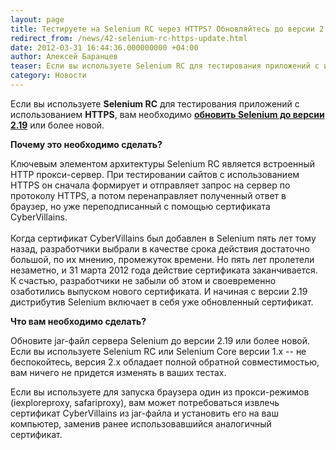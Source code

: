 ```yaml
---
layout: page
title: Тестируете на Selenium RC через HTTPS? Обновляйтесь до версии 2.19!
redirect_from: /news/42-selenium-rc-https-update.html
date: 2012-03-31 16:44:36.000000000 +04:00
author: Алексей Баранцев
teaser: Если вы используете Selenium RC для тестирования приложений с использованием HTTPS, вам необходимо обновить Selenium до версии 2.19 или более новой
category: Новости
---
```

Если вы используете **Selenium RC** для тестирования приложений с использованием **HTTPS**, вам необходимо **[обновить Selenium до версии 2.19](http://seleniumhq.org/download/)** или более новой.

**Почему это необходимо сделать?**

Ключевым элементом архитектуры Selenium RC является встроенный HTTP прокси-сервер. При тестировании сайтов с использованием HTTPS он сначала формирует и отправляет запрос на сервер по протоколу HTTPS, а потом перенаправляет полученный ответ в браузер, но уже переподписанный с помощью сертификата CyberVillains.<br /> <br />Когда сертификат CyberVillains был добавлен в Selenium пять лет тому назад, разработчики выбрали в качестве срока действия достаточно большой, по их мнению, промежуток времени. Но пять лет пролетели незаметно, и 31 марта 2012 года действие сертификата заканчивается. К счастью, разработчики не забыли об этом и своевременно озаботились выпуском нового сертификата. И начиная с версии 2.19 дистрибутив Selenium включает в себя уже обновленный сертификат.

**Что вам необходимо сделать?**

Обновите jar-файл сервера Selenium до версии 2.19 или более новой. Если вы используете Selenium RC или Selenium Core версии 1.x -- не беспокойтесь, версия 2.x обладает полной обратной совместимостью, вам ничего не придется изменять в ваших тестах.

Если вы используете для запуска браузера один из прокси-режимов (iexploreproxy, safariproxy), вам может потребоваться извлечь сертификат CyberVillains из jar-файла и установить его на ваш компьютер, заменив ранее использовавшийся аналогичный сертификат.

